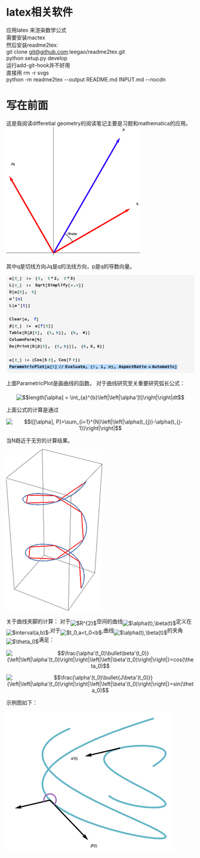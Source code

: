 # latex相关软件
应用latex 来渲染数学公式  
需要安装mactex  
然后安装readme2tex:  
git clone git@github.com:leegao/readme2tex.git  
python setup.py develop  
运行add-git-hook并不好用  
直接用 rm -r svgs  
python -m readme2tex --output README.md INPUT.md --nocdn
# 写在前面
 这是我阅读differetial geometry的阅读笔记主要是习题和mathematica的应用。
 ![figure1-1示意图](./figure1-1.png)
 
 其中q是切线方向Jq是q的法线方向，p是q的导数向量。

![Mathematica1-2note](./note1-2.png)

上面ParametricPlot是画曲线的函数。
对于曲线研究至关重要研究弧长公式：  

<p align="center"><img alt="$$length[\alpha] = \int_{a}^{b}\left|\left|\alpha'[t]\right|\right|dt$$" src="svgs/9b0d59d08107e1109f212972c122b33d.svg" align="middle" width="179.74779405pt" height="41.27894265pt"/></p>

上面公式的计算是通过
<p align="center"><img alt="$$l[[\alpha], P]=\sum_{i=1}^{N}\left|\left|\alpha(t_{j})-\alpha(t_{j-1})\right|\right|$$" src="svgs/a28581e7e37f32dc75feca6f83c9bbd6.svg" align="middle" width="230.2454583pt" height="47.80607865pt"/></p>
当N趋近于无穷的计算结果。

![Mathematica1-3note](./figures/figure_integrate.png)

关于曲线夹脚的计算：
对于<img alt="$R^{2}$" src="svgs/1aec2295268cc06469827ff25639d8fb.svg" align="middle" width="19.1610177pt" height="26.7617526pt"/>空间的曲线<img alt="$\alpha(t),\beta(t)$" src="svgs/3b3afeb5c93807184092606f50222839.svg" align="middle" width="65.490975pt" height="24.657534pt"/>定义在<img alt="$interval(a,b)$" src="svgs/18d1836d2583564b6fafc90b85153ac1.svg" align="middle" width="95.303901pt" height="24.657534pt"/>,对于<img alt="$t_0,a&lt;t_0&lt;b$" src="svgs/43ecba6dc1a1d210d8e3d1a0ed3ccf5b.svg" align="middle" width="93.5062095pt" height="22.8310566pt"/>,曲线<img alt="$\alpha(t),\beta(t)$" src="svgs/3b3afeb5c93807184092606f50222839.svg" align="middle" width="65.490975pt" height="24.657534pt"/>的夹角<img alt="$\theta_0$" src="svgs/1a3151e36f9f52b61f5bf76c08bdae2b.svg" align="middle" width="14.26943925pt" height="22.8310566pt"/>满足：<p align="center"><img alt="$$\frac{\alpha'(t_0)\bullet\beta'(t_0)}{\left|\left|\alpha'(t_0)\right|\right|\left|\left|\beta'(t_0)\right|\right|}=cos(\theta_0)$$" src="svgs/0bc4804c03e42f5a3bb3a41db8e93048.svg" align="middle" width="195.9814923pt" height="38.86421055pt"/></p><p align="center"><img alt="$$\frac{\alpha'(t_0)\bullet{J\beta'(t_0)}}{\left|\left|\alpha'(t_0)\right|\right|\left|\left|\beta'(t_0)\right|\right|}=sin(\theta_0)$$" src="svgs/d845d7891e9412763885e53ee7dcea3c.svg" align="middle" width="196.42973955pt" height="38.86421055pt"/></p>
示例图如下：

![Mathematical1-5note](./figures/angle_function.png)

